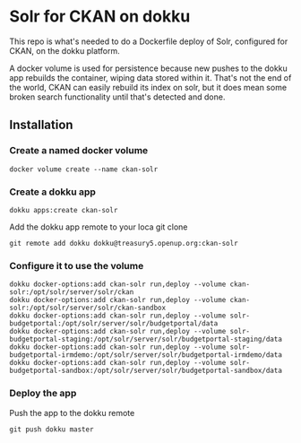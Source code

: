 Solr for CKAN on dokku
======================

This repo is what's needed to do a Dockerfile deploy of Solr, configured for
CKAN, on the dokku platform.

A docker volume is used for persistence because new pushes to the dokku app rebuilds the container, wiping data stored within it. That's not the end of the world, CKAN can easily rebuild its index on solr, but it does mean some broken search functionality until that's detected and done.

Installation
------------

### Create a named docker volume

```
docker volume create --name ckan-solr
```

### Create a dokku app

```
dokku apps:create ckan-solr
```

Add the dokku app remote to your loca git clone

```
git remote add dokku dokku@treasury5.openup.org:ckan-solr
```

### Configure it to use the volume

```
dokku docker-options:add ckan-solr run,deploy --volume ckan-solr:/opt/solr/server/solr/ckan
dokku docker-options:add ckan-solr run,deploy --volume ckan-solr:/opt/solr/server/solr/ckan-sandbox
dokku docker-options:add ckan-solr run,deploy --volume solr-budgetportal:/opt/solr/server/solr/budgetportal/data
dokku docker-options:add ckan-solr run,deploy --volume solr-budgetportal-staging:/opt/solr/server/solr/budgetportal-staging/data
dokku docker-options:add ckan-solr run,deploy --volume solr-budgetportal-irmdemo:/opt/solr/server/solr/budgetportal-irmdemo/data
dokku docker-options:add ckan-solr run,deploy --volume solr-budgetportal-sandbox:/opt/solr/server/solr/budgetportal-sandbox/data
```

### Deploy the app

Push the app to the dokku remote

```
git push dokku master
```